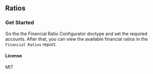 ## Ratios
### Get Started
Go the the Financial Ratio Configurator doctype and set the required accounts. After that, you can view the available
financial ratios in the `Financial Ratios` report.

#### License

MIT